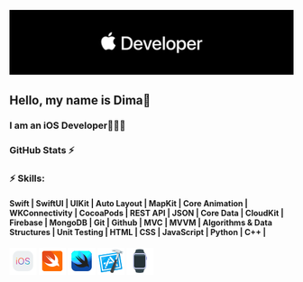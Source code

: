 ![APPLE DEVELOPER](developer.png)

<a><h2> Hello, my name is Dima👋 </h2></a>
<a><h3> I am an iOS Developer🧑🏻‍💻 </h3></a>
<a><h3>GitHub Stats ⚡</h3></a>

<a><h3>⚡ Skills: </h3></a>
#### Swift | SwiftUI | UIKit | Auto Layout | MapKit | Core Animation | WKConnectivity | CocoaPods | REST API | JSON | Core Data | CloudKit | Firebase | MongoDB | Git | Github | MVC | MVVM | Algorithms & Data Structures | Unit Testing | HTML | CSS | JavaScript | Python | C++ |

![ios](ios.png) ![swift](swift.png) ![swiftui](swiftui.png) ![xcode](xcode.png) ![watch](watch.png)

